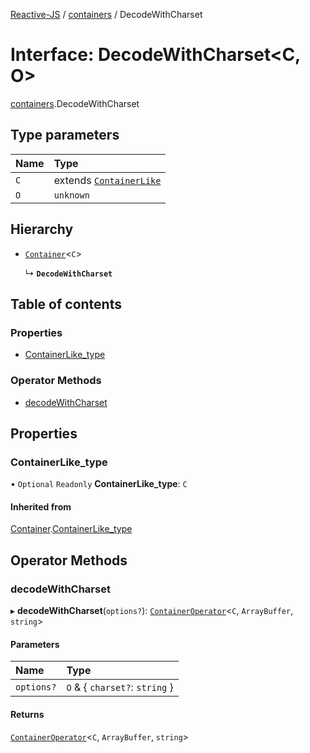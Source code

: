 [Reactive-JS](../README.md) / [containers](../modules/containers.md) / DecodeWithCharset

# Interface: DecodeWithCharset<C, O\>

[containers](../modules/containers.md).DecodeWithCharset

## Type parameters

| Name | Type |
| :------ | :------ |
| `C` | extends [`ContainerLike`](containers.ContainerLike.md) |
| `O` | `unknown` |

## Hierarchy

- [`Container`](containers.Container.md)<`C`\>

  ↳ **`DecodeWithCharset`**

## Table of contents

### Properties

- [ContainerLike\_type](containers.DecodeWithCharset.md#containerlike_type)

### Operator Methods

- [decodeWithCharset](containers.DecodeWithCharset.md#decodewithcharset)

## Properties

### ContainerLike\_type

• `Optional` `Readonly` **ContainerLike\_type**: `C`

#### Inherited from

[Container](containers.Container.md).[ContainerLike_type](containers.Container.md#containerlike_type)

## Operator Methods

### decodeWithCharset

▸ **decodeWithCharset**(`options?`): [`ContainerOperator`](../modules/containers.md#containeroperator)<`C`, `ArrayBuffer`, `string`\>

#### Parameters

| Name | Type |
| :------ | :------ |
| `options?` | `O` & { `charset?`: `string`  } |

#### Returns

[`ContainerOperator`](../modules/containers.md#containeroperator)<`C`, `ArrayBuffer`, `string`\>

